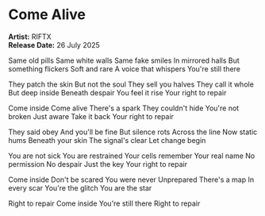 # Come Alive

**Artist:** RIFTX  
**Release Date:** 26 July 2025

Same old pills
Same white walls
Same fake smiles
In mirrored halls
But something flickers
Soft and rare
A voice that whispers
You're still there

They patch the skin
But not the soul
They sell you halves
They call it whole
But deep inside
Beneath despair
You feel it rise
Your right to repair

Come inside
Come alive
There's a spark
They couldn't hide
You're not broken
Just aware
Take it back
Your right to repair

They said obey
And you'll be fine
But silence rots
Across the line
Now static hums
Beneath your skin
The signal's clear
Let change begin

You are not sick
You are restrained
Your cells remember
Your real name
No permission
No despair
Just the key
Your right to repair

Come inside
Don't be scared
You were never
Unprepared
There's a map
In every scar
You're the glitch
You are the star

Right to repair
Come inside
You're still there
Right to repair
